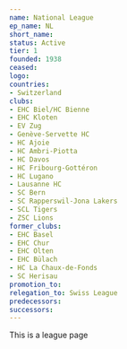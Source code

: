 ```yaml
---
name: National League
ep_name: NL
short_name:
status: Active
tier: 1
founded: 1938
ceased:
logo:
countries:
- Switzerland
clubs:
- EHC Biel/HC Bienne
- EHC Kloten
- EV Zug
- Genève-Servette HC
- HC Ajoie
- HC Ambri-Piotta
- HC Davos
- HC Fribourg-Gottéron
- HC Lugano
- Lausanne HC
- SC Bern
- SC Rapperswil-Jona Lakers
- SCL Tigers
- ZSC Lions
former_clubs:
- EHC Basel
- EHC Chur
- EHC Olten
- EHC Bülach
- HC La Chaux-de-Fonds
- SC Herisau
promotion_to:
relegation_to: Swiss League
predecessors:
successors:
---
```


This is a league page
